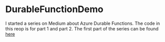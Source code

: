 # DurableFunctionDemo
I started a series on Medium about Azure Durable Functions. 
The code in this reop is for part 1 and part 2.
The first part of the series can be found [here](https://medium.com/@allen.zhang1983713/a-practical-guide-to-azure-durable-functions-part-3-configurations-6baa1b49f532)
